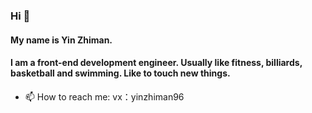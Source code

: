 ### Hi 👋
#### My name is Yin Zhiman.
#### I am a front-end development engineer. Usually like fitness, billiards, basketball and swimming. Like to touch new things.
- 📫 How to reach me: vx：yinzhiman96

<!--
**yinzhiman/yinzhiman** is a ✨ _special_ ✨ repository because its `README.md` (this file) appears on your GitHub profile.

Here are some ideas to get you started:

- 🔭 I’m currently working on ...
- 🌱 I’m currently learning ...
- 👯 I’m looking to collaborate on ...
- 🤔 I’m looking for help with ...
- 💬 Ask me about ...
- 📫 How to reach me: ...
- 😄 Pronouns: ...
- ⚡ Fun fact: ...
-->
